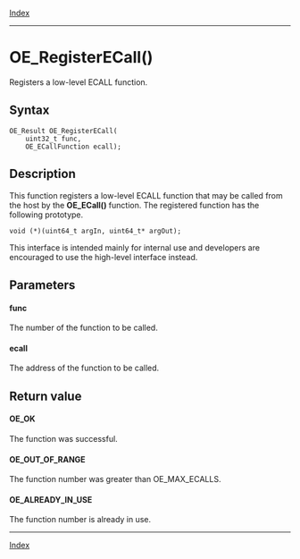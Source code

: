 [Index](index.md)

---
# OE_RegisterECall()

Registers a low-level ECALL function.

## Syntax

    OE_Result OE_RegisterECall(
        uint32_t func,
        OE_ECallFunction ecall);
## Description 

This function registers a low-level ECALL function that may be called from the host by the **OE_ECall()** function. The registered function has the following prototype.

```
void (*)(uint64_t argIn, uint64_t* argOut);
```



This interface is intended mainly for internal use and developers are encouraged to use the high-level interface instead.



## Parameters

#### func

The number of the function to be called.

#### ecall

The address of the function to be called.

## Return value

#### OE_OK

The function was successful.

#### OE_OUT_OF_RANGE

The function number was greater than OE_MAX_ECALLS.

#### OE_ALREADY_IN_USE

The function number is already in use.

---
[Index](index.md)

